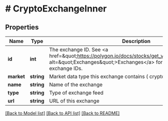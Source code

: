 # # CryptoExchangeInner

## Properties

Name | Type | Description | Notes
------------ | ------------- | ------------- | -------------
**id** | **int** | The exchange ID. See &lt;a href&#x3D;\&quot;https://polygon.io/docs/stocks/get_v3_reference_exchanges\&quot; alt&#x3D;\&quot;Exchanges\&quot;&gt;Exchanges&lt;/a&gt; for Polygon.io&#39;s mapping of exchange IDs. |
**market** | **string** | Market data type this exchange contains ( crypto only currently ) |
**name** | **string** | Name of the exchange |
**type** | **string** | Type of exchange feed |
**url** | **string** | URL of this exchange |

[[Back to Model list]](../../README.md#models) [[Back to API list]](../../README.md#endpoints) [[Back to README]](../../README.md)

